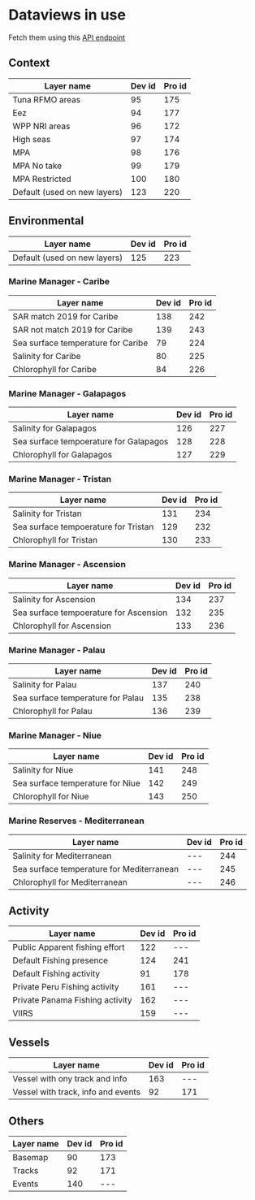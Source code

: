 # Dataviews in use

Fetch them using this [API endpoint](https://gateway.api.globalfishingwatch.org/swagger#/DataviewsAPI)

## Context

| Layer name                   | Dev id | Pro id |
| ---------------------------- | ------ | ------ |
| Tuna RFMO areas              | 95     | 175    |
| Eez                          | 94     | 177    |
| WPP NRI areas                | 96     | 172    |
| High seas                    | 97     | 174    |
| MPA                          | 98     | 176    |
| MPA No take                  | 99     | 179    |
| MPA Restricted               | 100    | 180    |
| Default (used on new layers) | 123    | 220    |

## Environmental

| Layer name                   | Dev id | Pro id |
| ---------------------------- | ------ | ------ |
| Default (used on new layers) | 125    | 223    |

### Marine Manager - Caribe

| Layer name                         | Dev id | Pro id |
| ---------------------------------- | ------ | ------ |
| SAR match 2019 for Caribe          | 138    | 242    |
| SAR not match 2019 for Caribe      | 139    | 243    |
| Sea surface temperature for Caribe | 79     | 224    |
| Salinity for Caribe                | 80     | 225    |
| Chlorophyll for Caribe             | 84     | 226    |

### Marine Manager - Galapagos

| Layer name                             | Dev id | Pro id |
| -------------------------------------- | ------ | ------ |
| Salinity for Galapagos                 | 126    | 227    |
| Sea surface tempoerature for Galapagos | 128    | 228    |
| Chlorophyll for Galapagos              | 127    | 229    |

### Marine Manager - Tristan

| Layer name                           | Dev id | Pro id |
| ------------------------------------ | ------ | ------ |
| Salinity for Tristan                 | 131    | 234    |
| Sea surface tempoerature for Tristan | 129    | 232    |
| Chlorophyll for Tristan              | 130    | 233    |

### Marine Manager - Ascension

| Layer name                             | Dev id | Pro id |
| -------------------------------------- | ------ | ------ |
| Salinity for Ascension                 | 134    | 237    |
| Sea surface tempoerature for Ascension | 132    | 235    |
| Chlorophyll for Ascension              | 133    | 236    |

### Marine Manager - Palau

| Layer name                        | Dev id | Pro id |
| --------------------------------- | ------ | ------ |
| Salinity for Palau                | 137    | 240    |
| Sea surface temperature for Palau | 135    | 238    |
| Chlorophyll for Palau             | 136    | 239    |

### Marine Manager - Niue

| Layer name                       | Dev id | Pro id |
| -------------------------------- | ------ | ------ |
| Salinity for Niue                | 141    | 248    |
| Sea surface temperature for Niue | 142    | 249    |
| Chlorophyll for Niue             | 143    | 250    |

### Marine Reserves - Mediterranean

| Layer name                                | Dev id | Pro id |
| ----------------------------------------- | ------ | ------ |
| Salinity for Mediterranean                | ---    | 244    |
| Sea surface temperature for Mediterranean | ---    | 245    |
| Chlorophyll for Mediterranean             | ---    | 246    |

## Activity

| Layer name                      | Dev id | Pro id |
| ------------------------------- | ------ | ------ |
| Public Apparent fishing effort  | 122    | ---    |
| Default Fishing presence        | 124    | 241    |
| Default Fishing activity        | 91     | 178    |
| Private Peru Fishing activity   | 161    | ---    |
| Private Panama Fishing activity | 162    | ---    |
| VIIRS                           | 159    | ---    |

## Vessels

| Layer name                         | Dev id | Pro id |
| ---------------------------------- | ------ | ------ |
| Vessel with ony track and info     | 163    | ---    |
| Vessel with track, info and events | 92     | 171    |

## Others

| Layer name | Dev id | Pro id |
| ---------- | ------ | ------ |
| Basemap    | 90     | 173    |
| Tracks     | 92     | 171    |
| Events     | 140    | ---    |

